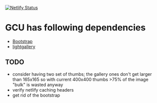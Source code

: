 [![Netlify Status](https://api.netlify.com/api/v1/badges/39fb5576-3cb9-4a94-b61c-4e9eb0fd9108/deploy-status)](https://app.netlify.com/sites/gcu/deploys)

# GCU has following dependencies

* [Bootstrap](http://getbootstrap.com/)
* [lightgallery](https://github.com/sachinchoolur/lightGallery.js)


## TODO

* consider having two set of thumbs; the gallery ones don't
  get larger than 165x165 so with current 400x400 thumbs >75% of the image
  "bulk" is wasted anyway
* verify netlify caching headers
* get rid of the bootstrap
